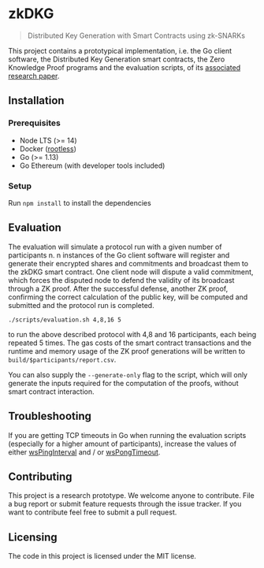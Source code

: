 # zkDKG

> Distributed Key Generation with Smart Contracts using zk-SNARKs

This project contains a prototypical implementation, i.e. the Go client software, the Distributed Key Generation smart contracts, the Zero Knowledge Proof programs and the evaluation scripts, of its [associated research paper](https://doi.org/xx.xxx/xxx_x).

## Installation

### Prerequisites

- Node LTS (>= 14)
- Docker ([rootless](https://docs.docker.com/engine/security/rootless/))
- Go (>= 1.13)
- Go Ethereum (with developer tools included)

### Setup

Run `npm install` to install the dependencies

## Evaluation

The evaluation will simulate a protocol run with a given number of participants n.
n instances of the Go client software will register and generate their encrypted shares and commitments and broadcast them to the zkDKG smart contract.
One client node will dispute a valid commitment, which forces the disputed node to defend the validity of its broadcast through a ZK proof.
After the successful defense, another ZK proof, confirming the correct calculation of the public key, will be computed and submitted and the protocol run is completed.

```shell
./scripts/evaluation.sh 4,8,16 5
```

to run the above described protocol with 4,8 and 16 participants, each being repeated 5 times.
The gas costs of the smart contract transactions and the runtime and memory usage of the ZK proof generations will be written to `build/$participants/report.csv`.

You can also supply the `--generate-only` flag to the script, which will only generate the inputs required for the computation of the proofs, without smart contract interaction.

## Troubleshooting

If you are getting TCP timeouts in Go when running the evaluation scripts (especially for a higher amount of participants), increase the values of either [wsPingInterval](https://github.com/ethereum/go-ethereum/blob/69568c554880b3567bace64f8848ff1be27d084d/rpc/websocket.go#L38) and / or [wsPongTimeout](https://github.com/ethereum/go-ethereum/blob/69568c554880b3567bace64f8848ff1be27d084d/rpc/websocket.go#L40).

## Contributing

This project is a research prototype. We welcome anyone to contribute. File a bug report or submit feature requests through the issue tracker. If you want to contribute feel free to submit a pull request.

## Licensing

The code in this project is licensed under the MIT license.
